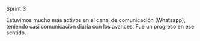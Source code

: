 Sprint 3

Estuvimos mucho más activos en el canal de comunicación (Whatsapp), teniendo casi comunicación diaria con los avances. Fue un progreso en ese sentido.